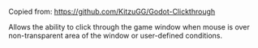 Copied from: https://github.com/KitzuGG/Godot-Clickthrough

Allows the ability to click through the game window when mouse is over non-transparent area of the window or user-defined conditions.